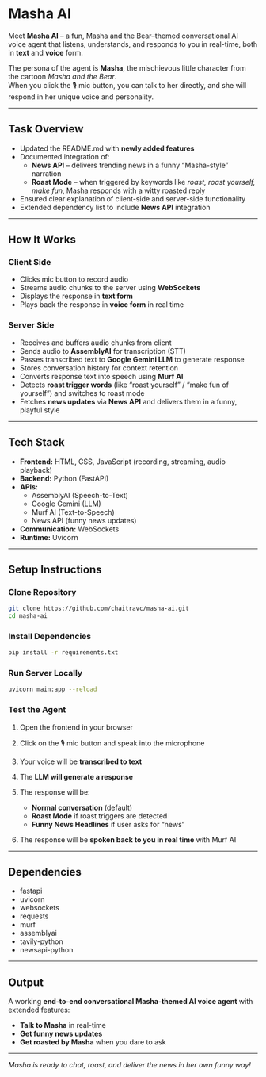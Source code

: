 # Masha AI 



Meet **Masha AI** – a fun, Masha and the Bear–themed conversational AI voice agent that listens, understands, and responds to you in real-time, both in **text** and **voice** form.  

The persona of the agent is **Masha**, the mischievous little character from the cartoon *Masha and the Bear*.  
When you click the 🎙️ mic button, you can talk to her directly, and she will respond in her unique voice and personality.  

---


##  Task Overview
- Updated the README.md with **newly added features**  
- Documented integration of:  
  - **News API** – delivers trending news in a funny “Masha-style” narration  
  - **Roast Mode** – when triggered by keywords like *roast, roast yourself, make fun*, Masha responds with a witty roasted reply  
- Ensured clear explanation of client-side and server-side functionality  
- Extended dependency list to include **News API** integration  

---

##  How It Works

###  Client Side
- Clicks mic button to record audio  
- Streams audio chunks to the server using **WebSockets**  
- Displays the response in **text form**  
- Plays back the response in **voice form** in real time  

###  Server Side
- Receives and buffers audio chunks from client  
- Sends audio to **AssemblyAI** for transcription (STT)  
- Passes transcribed text to **Google Gemini LLM** to generate response  
- Stores conversation history for context retention  
- Converts response text into speech using **Murf AI**  
- Detects **roast trigger words** (like “roast yourself” / “make fun of yourself”) and switches to roast mode  
- Fetches **news updates** via **News API** and delivers them in a funny, playful style  

---

##  Tech Stack
- **Frontend:** HTML, CSS, JavaScript (recording, streaming, audio playback)  
- **Backend:** Python (FastAPI)  
- **APIs:**  
  - AssemblyAI (Speech-to-Text)  
  - Google Gemini (LLM)  
  - Murf AI (Text-to-Speech)  
  - News API (funny news updates)  
- **Communication:** WebSockets  
- **Runtime:** Uvicorn  

---

##  Setup Instructions

###  Clone Repository
```bash
git clone https://github.com/chaitravc/masha-ai.git
cd masha-ai
````

###  Install Dependencies

```bash
pip install -r requirements.txt
```

###  Run Server Locally

```bash
uvicorn main:app --reload
```

### Test the Agent

1. Open the frontend in your browser
2. Click on the 🎙️ mic button and speak into the microphone
3. Your voice will be **transcribed to text**
4. The **LLM will generate a response**
5. The response will be:

   * **Normal conversation** (default)
   * **Roast Mode** if roast triggers are detected
   * **Funny News Headlines** if user asks for “news”
6. The response will be **spoken back to you in real time** with Murf AI

---

##  Dependencies

* fastapi
* uvicorn
* websockets
* requests
* murf
* assemblyai
* tavily-python
* newsapi-python

---

##  Output

A working **end-to-end conversational Masha-themed AI voice agent** with extended features:

* **Talk to Masha** in real-time
* **Get funny news updates**
* **Get roasted by Masha** when you dare to ask 

---


 *Masha is ready to chat, roast, and deliver the news in her own funny way!*

```


